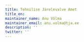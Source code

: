 ```yaml
---
title: Tehnilise Järelevalve Amet
title_en:
maintainer_name: Anu Võlma
maintainer_email: anu.volma@tja.ee
description: ''
twitter: ''
---
```


